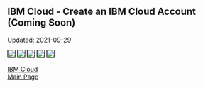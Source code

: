## IBM Cloud - Create an IBM Cloud Account (Coming Soon)

Updated: 2021-09-29

<img src="images/01-cloud.png" style="border: 1px solid black">

<img src="images/02-support.png" style="border: 1px solid black">

<img src="images/03-create.png" style="border: 1px solid black">

<img src="images/04-form.png" style="border: 1px solid black">

<img src="images/05-login.png" style="border: 1px solid black">


[IBM Cloud](https://ibm-vmwaresolutions.github.io/ibmcloud/)<br/>
[Main Page](https://ibm-vmwaresolutions.github.io)